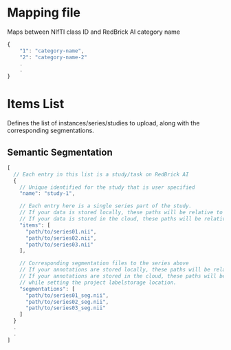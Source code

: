 # Mapping file

Maps between NIfTI class ID and RedBrick AI category name

```js
{
    "1": "category-name",
    "2": "category-name-2"
    .
    .
}
```

# Items List

Defines the list of instances/series/studies to upload, along with the corresponding segmentations.

## Semantic Segmentation

```js
[
  // Each entry in this list is a study/task on RedBrick AI
  {
    // Unique identified for the study that is user specified
    "name": "study-1",

    // Each entry here is a single series part of the study.
    // If your data is stored locally, these paths will be relative to the JSON file's location.
    // If your data is stored in the cloud, these paths will be relative to the root of our bucket.
    "items": [
      "path/to/series01.nii",
      "path/to/series02.nii",
      "path/to/series03.nii"
    ],

    // Corresponding segmentation files to the series above
    // If your annotations are stored locally, these paths will be relative to the JSON file's location.
    // If your annotations are stored in the cloud, these paths will be relative to the path your defined
    // while setting the project labelstorage location.
    "segmentations": [
      "path/to/series01_seg.nii",
      "path/to/series02_seg.nii",
      "path/to/series03_seg.nii"
    ]
  }
  .
  .
]
```
